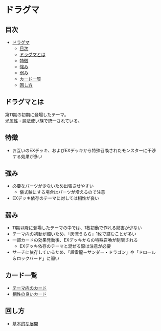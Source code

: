# ドラグマ

## 目次
- [ドラグマ](#ドラグマ)
  - [目次](#目次)
  - [ドラグマとは](#ドラグマとは)
  - [特徴](#特徴)
  - [強み](#強み)
  - [弱み](#弱み)
  - [カード一覧](#カード一覧)
  - [回し方](#回し方)

## ドラグマとは
第11期の初期に登場したテーマ。  
光属性・魔法使い族で統一されている。  

## 特徴
- お互いのEXデッキ、およびEXデッキから特殊召喚されたモンスターに干渉する効果が多い

## 強み
- 必要なパーツが少ないため出張させやすい
  - 儀式軸にする場合はパーツが増えるので注意
- EXデッキ依存のテーマに対しては相性が良い

## 弱み
- 11期以降に登場したテーマの中では、1枚初動で作れる妨害が少ない
- テーマ内の初動が細いため、「灰流うらら」1枚で詰むことが多い
- 一部カードの効果発動後、EXデッキからの特殊召喚が制限される
  - EXデッキ依存のテーマと混ぜる際は注意が必要
- サーチに依存しているため、「超雷龍－サンダー・ドラゴン」や「ドロール＆ロックバード」に弱い

## カード一覧
- [テーマ内のカード](./cardsTheme.md)
- [相性の良いカード](./cardsOther.md)

## 回し方
- [基本的な展開](basicUsage.md)

